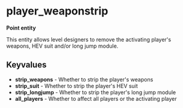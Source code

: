 # player_weaponstrip

**Point entity**

This entity allows level designers to remove the activating player's weapons, HEV suit and/or long jump module.

## Keyvalues

* **strip_weapons** - Whether to strip the player's weapons
* **strip_suit** - Whether to strip the player's HEV suit
* **strip_longjump** - Whether to strip the player's long jump module
* **all_players** - Whether to affect all players or the activating player
